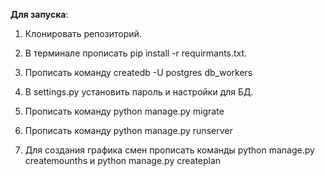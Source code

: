 **Для запуска**:
1) Клонировать репозиторий.
2) В терминале прописать pip install -r requirmants.txt.
3) Прописать команду createdb -U postgres db_workers
4) В settings.py установить пароль и настройки для БД.
5) Прописать команду python manage.py migrate
5) Прописать команду python manage.py runserver
 

6) Для создания графика смен прописать команды python manage.py createmounths и python manage.py createplan
   
